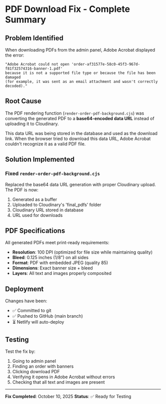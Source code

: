 # PDF Download Fix - Complete Summary

## Problem Identified

When downloading PDFs from the admin panel, Adobe Acrobat displayed the error:
```
"Adobe Acrobat could not open 'order-af31577e-58c0-45f3-967d-f81f32574316-banner-1.pdf' 
because it is not a supported file type or because the file has been damaged 
(for example, it was sent as an email attachment and wasn't correctly decoded)."
```

## Root Cause

The PDF rendering function (`render-order-pdf-background.cjs`) was converting the generated PDF to a **base64-encoded data URL** instead of uploading it to Cloudinary.

This data URL was being stored in the database and used as the download link. When the browser tried to download this data URL, Adobe Acrobat couldn't recognize it as a valid PDF file.

## Solution Implemented

### Fixed `render-order-pdf-background.cjs`

Replaced the base64 data URL generation with proper Cloudinary upload. The PDF is now:
1. Generated as a buffer
2. Uploaded to Cloudinary's 'final_pdfs' folder
3. Cloudinary URL stored in database
4. URL used for downloads

## PDF Specifications

All generated PDFs meet print-ready requirements:

- **Resolution**: 100 DPI (optimized for file size while maintaining quality)
- **Bleed**: 0.125 inches (1/8") on all sides
- **Format**: PDF with embedded JPEG (quality 85)
- **Dimensions**: Exact banner size + bleed
- **Layers**: All text and images properly composited

## Deployment

Changes have been:
- ✅ Committed to git
- ✅ Pushed to GitHub (main branch)
- ⏳ Netlify will auto-deploy

## Testing

Test the fix by:
1. Going to admin panel
2. Finding an order with banners
3. Clicking download PDF
4. Verifying it opens in Adobe Acrobat without errors
5. Checking that all text and images are present

---

**Fix Completed**: October 10, 2025
**Status**: ✅ Ready for Testing
